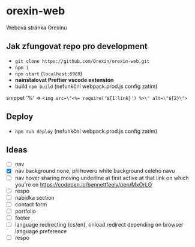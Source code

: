 # orexin-web

Webová stránka Orexinu

## Jak zfungovat repo pro development

- `git clone https://github.com/Orexin/orexin-web.git`
- `npm i`
- `npm start` (`localhost:6969`)
- **nainstalovat Prettier vscode extension**
- build `npm build` (nefunkční webpack.prod.js config zatím)

snippet '%' => `<img src=\"<%= require('${1:link}') %>\" alt=\"${2}\">`

## Deploy

- `npm run deploy` (nefunkční webpack.prod.js config zatím)

## Ideas

- [ ] nav
- [x] nav background none, při hoveru white background celého navu
- [ ] nav hover sharing moving underline at first active at that link on which you're on https://codepen.io/bennettfeely/pen/MxOrLO
- [ ] respo
- [ ] nabidka section
- [ ] contact form
- [ ] portfolio
- [ ] footer
- [ ] language redirecting (cs/en), onload redirect depending on browser language preference
- [ ] respo
